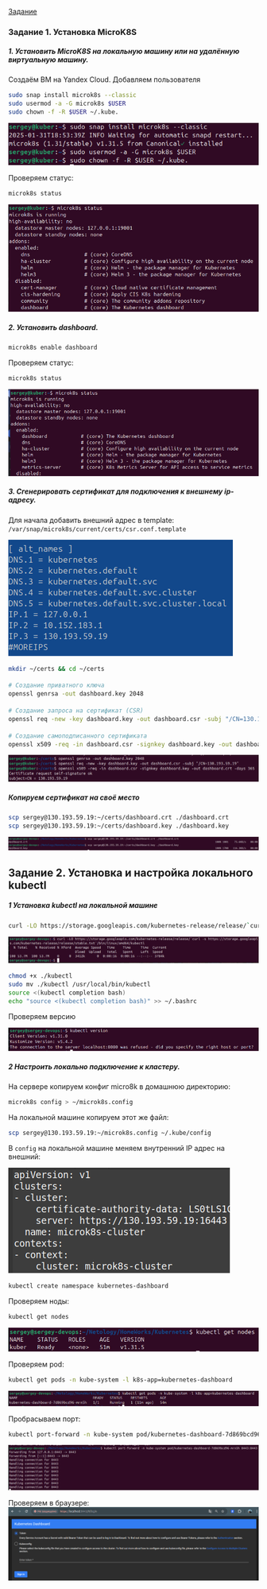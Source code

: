 [Задание](https://github.com/netology-code/kuber-homeworks/blob/main/1.1/1.1.md)

### Задание 1. Установка MicroK8S

##### 1. Установить MicroK8S на локальную машину или на удалённую виртуальную машину.
Создаём ВМ на Yandex Cloud.
Добавляем пользователя

```bash
sudo snap install microk8s --classic
sudo usermod -a -G microk8s $USER
sudo chown -f -R $USER ~/.kube.
```
![install](images/image01.png)

Проверяем статус:
```bash
microk8s status
```
![status](images/image02.png)

##### 2. Установить dashboard.
```bash
microk8s enable dashboard
```
Проверяем статус:
```bash
microk8s status
```
![status](images/image03.png)

##### 3. Сгенерировать сертификат для подключения к внешнему ip-адресу.
Для начала добавить внешний адрес в template:
`/var/snap/microk8s/current/certs/csr.conf.template`

![temlate](images/image08.png)

```bash
mkdir ~/certs && cd ~/certs

# Создание приватного ключа
openssl genrsa -out dashboard.key 2048

# Создание запроса на сертификат (CSR)
openssl req -new -key dashboard.key -out dashboard.csr -subj "/CN=130.193.59.19"

# Создание самоподписанного сертификата
openssl x509 -req -in dashboard.csr -signkey dashboard.key -out dashboard.crt -days 365

```

![cert](images/image04.png)

##### Копируем сертификат на своё место
```bash
scp sergey@130.193.59.19:~/certs/dashboard.crt ./dashboard.crt
scp sergey@130.193.59.19:~/certs/dashboard.key ./dashboard.key
```
![copy certs](images/image05.png)

## Задание 2. Установка и настройка локального kubectl
##### 1 Установка kubectl на локальной машине
```bash
curl -LO https://storage.googleapis.com/kubernetes-release/release/`curl -s https://storage.googleapis.com/kubernetes-release/release/stable.txt`/bin/linux/amd64/kubect
```
![install kubectl](images/image06.png)

```bash
chmod +x ./kubectl
sudo mv ./kubectl /usr/local/bin/kubectl
source <(kubectl completion bash)
echo "source <(kubectl completion bash)" >> ~/.bashrc
```
Проверяем версию  

![kubectl version](images/image07.png)

##### 2 Настроить локально подключение к кластеру.
На сервере копируем конфиг micro8k в домашнюю директорию:
```bash
microk8s config > ~/microk8s.config
```
На локальной машине копируем этот же файл:
```bash
scp sergey@130.193.59.19:~/microk8s.config ~/.kube/config
```
В `config` на локальной машине меняем внутренний IP адрес на внешний:  

![kube config](images/image09.png)

```bash
kubectl create namespace kubernetes-dashboard
```
Проверяем ноды:

```bash
kubectl get nodes
```
![get nodes](images/image10.png)

Проверяем pod:
```bash
kubectl get pods -n kube-system -l k8s-app=kubernetes-dashboard
```
![get pods](images/image11.png)

Пробрасываем порт:
```bash
kubectl port-forward -n kube-system pod/kubernetes-dashboard-7d869bcd96-mrn5h 8443:8443
```
![port-forward](images/image12.png)

Проверяем в браузере:
![browser](images/image13.png)